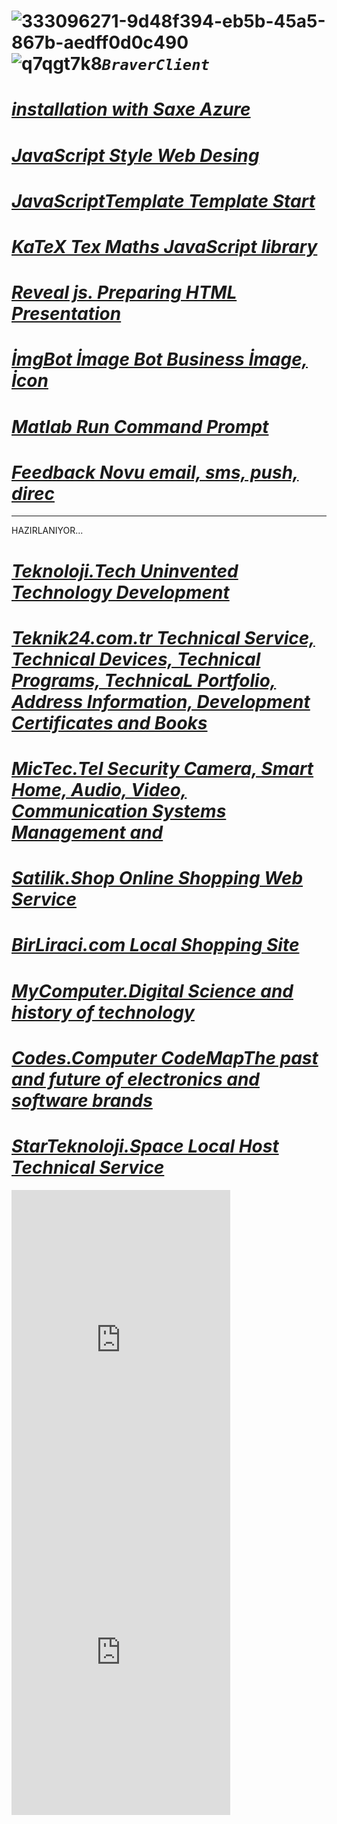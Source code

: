 #  ![333096271-9d48f394-eb5b-45a5-867b-aedff0d0c490](https://github.com/BraverClient/HelloWorld/assets/93947784/f9ab041a-8917-4ff6-8b3e-fca7c08d6f16)![q7qgt7k8](https://github.com/user-attachments/assets/fcd1b23e-ecb4-474e-8c35-4285f1b6f7f5)***`BraverClient`***

# ***[installation with Saxe Azure](https://braverclient.github.io/SaxeAzure/)***
# ***[JavaScript Style Web Desing](https://braverclient.github.io/standard-16.0.4/)***
# ***[JavaScriptTemplate Template Start](https://braverclient.github.io/JavaScript/)***
# ***[KaTeX Tex Maths JavaScript library](https://braverclient.github.io/KaTeX/)***
# ***[Reveal js. Preparing HTML Presentation](https://braverclient.github.io/reveal.js/)***
# ***[İmgBot İmage Bot Business İmage, İcon](https://braverclient.github.io/imgBot/)***
# ***[Matlab Run Command Prompt](https://braverclient.github.io/run-command/)***
# ***[Feedback Novu  email, sms, push, direc](https://braverclient.github.io/novu/)***
----------------------------------------------------------------------------------------------------------------------------------------------------------------------------------------------------
HAZIRLANIYOR...
# ***[Teknoloji.Tech Uninvented Technology Development](https://teknoloji.tech)***
# ***[Teknik24.com.tr Technical Service, Technical Devices, Technical Programs, TechnicaL Portfolio, Address Information, Development Certificates and Books](http://teknik24.com.tr)***
# ***[MicTec.Tel Security Camera, Smart Home, Audio, Video, Communication Systems Management and ](https://mictec.tel)***
# ***[Satilik.Shop Online Shopping Web Service](https://satilik.shop)***
# ***[BirLiraci.com Local Shopping Site](https://birliraci.com)***
# ***[MyComputer.Digital Science and history of technology](https://mycomputer.digital/Fast-pages/)***
# ***[Codes.Computer CodeMapThe past and future of electronics and software brands](https://braverclient.github.io/Kod-Dosyalari/)***
# ***[StarTeknoloji.Space Local Host Technical Service](https://v07n095z-4000.euw.devtunnels.ms)***
<iframe src="https://discord.com/widget?id=1007605187197800530&theme=dark" width="350" height="500" allowtransparency="true" frameborder="0" sandbox="allow-popups allow-popups-to-escape-sandbox allow-same-origin allow-scripts"></iframe>
<iframe src="https://discord.com/widget?id=1124268216408096914&theme=dark" width="350" height="500" allowtransparency="true" frameborder="0" sandbox="allow-popups allow-popups-to-escape-sandbox allow-same-origin allow-scripts"></iframe> 


